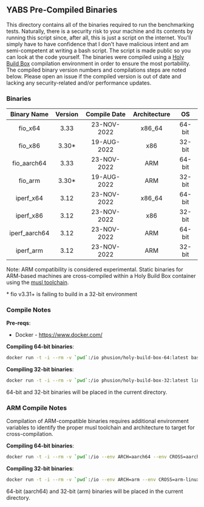 ## YABS Pre-Compiled Binaries

This directory contains all of the binaries required to run the benchmarking tests. Naturally, there is a security risk to your machine and its contents by running this script since, after all, this is just a script on the internet. You'll simply have to have confidence that I don't have malicious intent and am semi-competent at writing a bash script. The script is made public so you can look at the code yourself. The binaries were compiled using a [Holy Build Box](https://github.com/phusion/holy-build-box) compilation environment in order to ensure the most portability. The compiled binary version numbers and compilations steps are noted below. Please open an issue if the compiled version is out of date and lacking any security-related and/or performance updates.

### Binaries

| Binary Name | Version | Compile Date | Architecture | OS |
|:-:|:-:|:-:|:-:|:-:|
| fio_x64 | 3.33 | 23-NOV-2022 | x86_64 | 64-bit |
| fio_x86 | 3.30* |  19-AUG-2022 | x86 | 32-bit |
| fio_aarch64 | 3.33 | 23-NOV-2022 | ARM | 64-bit |
| fio_arm | 3.30* | 19-AUG-2022 | ARM | 32-bit |
| iperf_x64 | 3.12 | 23-NOV-2022 | x86_64 | 64-bit |
| iperf_x86 | 3.12 |  23-NOV-2022 | x86 | 32-bit |
| iperf_aarch64 | 3.12 | 23-NOV-2022 | ARM | 64-bit |
| iperf_arm | 3.12 | 23-NOV-2022 | ARM | 32-bit |

Note: ARM compatibility is considered experimental. Static binaries for ARM-based machines are cross-compiled within a Holy Build Box container using the [musl toolchain](https://musl.cc/).

\* fio v3.31+ is failing to build in a 32-bit environment

### Compile Notes

**Pre-reqs**:
  * Docker - https://www.docker.com/

**Compiling 64-bit binaries**:

```sh
docker run -t -i --rm -v `pwd`:/io phusion/holy-build-box-64:latest bash /io/compile.sh
```

**Compiling 32-bit binaries**:

```sh
docker run -t -i --rm -v `pwd`:/io phusion/holy-build-box-32:latest linux32 bash /io/compile.sh
```

64-bit and 32-bit binaries will be placed in the current directory.

### ARM Compile Notes

Compilation of ARM-compatible binaries requires additional environment variables to identify the proper musl toolchain and architecture to target for cross-compilation.

**Compiling 64-bit binaries**:

```sh
docker run -t -i --rm -v `pwd`:/io --env ARCH=aarch64 --env CROSS=aarch64-linux-musl --env HOST=aarch64-linux-gnu phusion/holy-build-box-64:latest bash /io/compile-arm.sh
```

**Compiling 32-bit binaries**:

```sh
docker run -t -i --rm -v `pwd`:/io --env ARCH=arm --env CROSS=arm-linux-musleabihf --env HOST=arm-linux-gnueabihf phusion/holy-build-box-64:latest bash /io/compile-arm.sh
```

64-bit (aarch64) and 32-bit (arm) binaries will be placed in the current directory.
